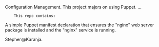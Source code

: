 Configuration Management. This project majors on using Puppet.
...

        This repo contains:
A simple Puppet manifest declaration that ensures the "nginx" web server package is installed and the "nginx" service is running.

Stephen@Karanja.
